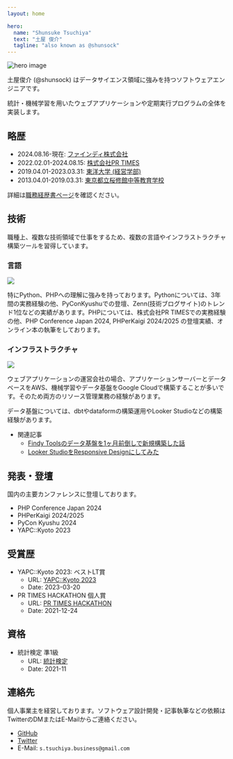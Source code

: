 ```yaml
---
layout: home

hero:
  name: "Shunsuke Tsuchiya"
  text: "土屋 俊介"
  tagline: "also known as @shunsock"
---
```


![hero image](/image/profile/shunsuke_tsuchiya.jpg)

土屋俊介 (@shunsock) はデータサイエンス領域に強みを持つソフトウェアエンジニアです。

統計・機械学習を用いたウェブアプリケーションや定期実行プログラムの全体を実装します。

## 略歴

- 2024.08.16-現在: [ファインディ株式会社](https://findy.co.jp/)
- 2022.02.01-2024.08.15: [株式会社PR TIMES](https://prtimes.co.jp/)
- 2019.04.01-2023.03.31: [東洋大学 (経営学部)](https://www.toyo.ac.jp/)
- 2013.04.01-2019.03.31: [東京都立桜修館中等教育学校](https://www.metro.ed.jp/oshukan-s/)

詳細は[職務経歴書ページ](/profile/resume/)を確認ください。

## 技術

職種上、複数な技術領域で仕事をするため、複数の言語やインフラストラクチャ構築ツールを習得しています。

### 言語

[![](https://skillicons.dev/icons?i=python,go,php,cs,rust,r)](https://skillicons.dev)

特にPython、PHPへの理解に強みを持っております。Pythonについては、3年間の実務経験の他、PyConKyushuでの登壇、Zenn(技術ブログサイト)のトレンド1位などの実績があります。PHPについては、株式会社PR TIMESでの実務経験の他、PHP Conference Japan 2024, PHPerKaigi 2024/2025 の登壇実績、オンライン本の執筆をしております。

### インフラストラクチャ

[![](https://skillicons.dev/icons?i=aws,gcp,docker,terraform,nix)](https://skillicons.dev)

ウェブアプリケーションの運営会社の場合、アプリケーションサーバーとデータベースをAWS、機械学習やデータ基盤をGoogle Cloudで構築することが多いです。そのため両方のリソース管理業務の経験があります。

データ基盤については、dbtやdataformの構築運用やLooker Studioなどの構築経験があります。

- 関連記事
    - [Findy Toolsのデータ基盤を1ヶ月前倒しで新規構築した話](https://tech.findy.co.jp/entry/findy_tools_data_infrastructure_introduction)
    - [Looker StudioをResponsive Designにしてみた](https://zenn.dev/shundeveloper/articles/312dd6e7ebd457)

## 発表・登壇

国内の主要カンファレンスに登壇しております。

- PHP Conference Japan 2024
- PHPerKaigi 2024/2025
- PyCon Kyushu 2024
- YAPC::Kyoto 2023

## 受賞歴

- YAPC::Kyoto 2023: ベストLT賞
    - URL: [YAPC::Kyoto 2023](https://yapcjapan.org/2023kyoto/)
    - Date: 2023-03-20
- PR TIMES HACKATHON 個人賞 
    - URL: [PR TIMES HACKATHON](https://www.wantedly.com/projects/796082)
    - Date: 2021-12-24

## 資格

- 統計検定 準1級
    - URL: [統計検定](https://www.toukei-kentei.jp/)
    - Date: 2021-11

## 連絡先

個人事業主を経営しております。ソフトウェア設計開発・記事執筆などの依頼はTwitterのDMまたはE-Mailからご連絡ください。

- [GitHub](https://github.com/shunsock)
- [Twitter](https://twitter.com/shunsock)
- E-Mail: `s.tsuchiya.business@gmail.com`

